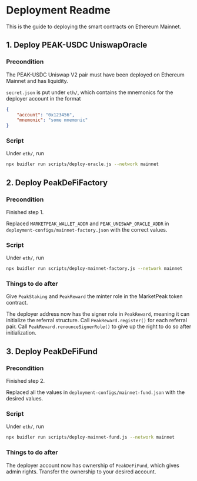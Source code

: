 # Deployment Readme

This is the guide to deploying the smart contracts on Ethereum Mainnet.

## 1. Deploy PEAK-USDC UniswapOracle

### Precondition

The PEAK-USDC Uniswap V2 pair must have been deployed on Ethereum Mainnet and has liquidity.

`secret.json` is put under `eth/`, which contains the mnemonics for the deployer account in the format

```json
{
    "account": "0x123456",
    "mnemonic": "some mnemonic"
}
```

### Script

Under `eth/`, run

```bash
npx buidler run scripts/deploy-oracle.js --network mainnet
```

## 2. Deploy PeakDeFiFactory

### Precondition

Finished step 1.

Replaced `MARKETPEAK_WALLET_ADDR` and `PEAK_UNISWAP_ORACLE_ADDR` in `deployment-configs/mainnet-factory.json` with the correct values.

### Script

Under `eth/`, run

```bash
npx buidler run scripts/deploy-mainnet-factory.js --network mainnet
```

### Things to do after

Give `PeakStaking` and `PeakReward` the minter role in the MarketPeak token contract.

The deployer address now has the signer role in `PeakReward`, meaning it can initialize the referral structure. Call `PeakReward.register()` for each referral pair. Call `PeakReward.renounceSignerRole()` to give up the right to do so after initialization.

## 3. Deploy PeakDeFiFund

### Precondition

Finished step 2.

Replaced all the values in `deployment-configs/mainnet-fund.json` with the desired values.

### Script

Under `eth/`, run

```bash
npx buidler run scripts/deploy-mainnet-fund.js --network mainnet
```

### Things to do after

The deployer account now has ownership of `PeakDeFiFund`, which gives admin rights. Transfer the ownership to your desired account.
